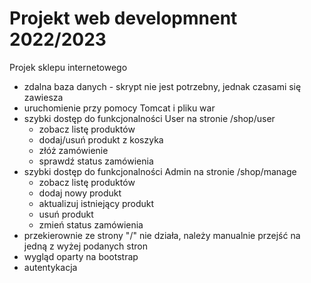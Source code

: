 # Projekt web developmnent 2022/2023
Projek sklepu internetowego
- zdalna baza danych - skrypt nie jest potrzebny, jednak czasami się zawiesza
- uruchomienie przy pomocy Tomcat i pliku war
- szybki dostęp do funkcjonalności User na stronie /shop/user
  - zobacz listę produktów
  - dodaj/usuń produkt z koszyka
  - złóż zamówienie
  - sprawdź status zamówienia
- szybki dostęp do funkcjonalności Admin na stronie /shop/manage
  - zobacz listę produktów
  - dodaj nowy produkt
  - aktualizuj istniejący produkt
  - usuń produkt
  - zmień status zamówienia
- przekierownie ze strony "/" nie działa, należy manualnie przejść na jedną z wyżej podanych stron
- wygląd oparty na bootstrap
- autentykacja
